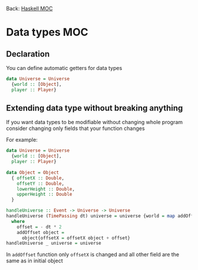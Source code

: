 Back: [Haskell MOC](Haskell%20MOC.md)


# Data types MOC

## Declaration

You can define automatic getters for data types

```haskell
data Universe = Universe
  {world :: [Object],
  player :: Player}
```


## Extending data type without breaking anything

If you want data types to be modifiable without changing whole program consider changing only fields that your function changes

For example:
```haskell
data Universe = Universe
  {world :: [Object],
  player :: Player}
  
data Object = Object
  { offsetX :: Double,
    offsetY :: Double,
    lowerHeight :: Double,
    upperHeight :: Double
  }

handleUniverse :: Event -> Universe -> Universe
handleUniverse (TimePassing dt) universe = universe {world = map addOffset (world universe)}
  where
    offset = - dt * 2
    addOffset object =
      object{offsetX = offsetX object + offset}
handleUniverse _ universe = universe
```

In `addOffset` function only  `offsetX` is changed and all other field are the same as in initial object